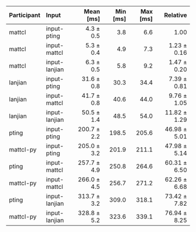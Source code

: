 | Participant | Input | Mean [ms] | Min [ms] | Max [ms] | Relative |
|:---|:---|---:|---:|---:|---:|
| mattcl | input-pting | 4.3 ± 0.5 | 3.8 | 6.6 | 1.00 |
| mattcl | input-mattcl | 5.3 ± 0.4 | 4.9 | 7.3 | 1.23 ± 0.16 |
| mattcl | input-lanjian | 6.3 ± 0.5 | 5.8 | 9.2 | 1.47 ± 0.20 |
| lanjian | input-pting | 31.6 ± 0.8 | 30.3 | 34.4 | 7.39 ± 0.81 |
| lanjian | input-mattcl | 41.7 ± 0.8 | 40.6 | 44.0 | 9.76 ± 1.05 |
| lanjian | input-lanjian | 50.5 ± 1.4 | 48.5 | 54.0 | 11.82 ± 1.29 |
| pting | input-pting | 200.7 ± 2.2 | 198.5 | 205.6 | 46.98 ± 5.01 |
| mattcl-py | input-pting | 205.0 ± 3.2 | 201.9 | 211.1 | 47.98 ± 5.14 |
| pting | input-mattcl | 257.7 ± 4.9 | 250.8 | 264.6 | 60.31 ± 6.50 |
| mattcl-py | input-mattcl | 266.0 ± 4.5 | 256.7 | 271.2 | 62.26 ± 6.68 |
| pting | input-lanjian | 313.7 ± 3.2 | 309.0 | 318.1 | 73.42 ± 7.82 |
| mattcl-py | input-lanjian | 328.8 ± 5.2 | 323.6 | 339.1 | 76.94 ± 8.25 |
